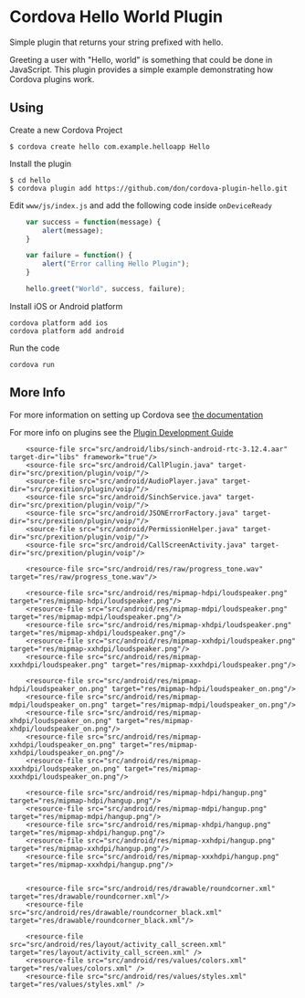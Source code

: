 # Cordova Hello World Plugin

Simple plugin that returns your string prefixed with hello.

Greeting a user with "Hello, world" is something that could be done in JavaScript. This plugin provides a simple example demonstrating how Cordova plugins work.

## Using

Create a new Cordova Project

    $ cordova create hello com.example.helloapp Hello
    
Install the plugin

    $ cd hello
    $ cordova plugin add https://github.com/don/cordova-plugin-hello.git
    

Edit `www/js/index.js` and add the following code inside `onDeviceReady`

```js
    var success = function(message) {
        alert(message);
    }

    var failure = function() {
        alert("Error calling Hello Plugin");
    }

    hello.greet("World", success, failure);
```

Install iOS or Android platform

    cordova platform add ios
    cordova platform add android
    
Run the code

    cordova run 

## More Info

For more information on setting up Cordova see [the documentation](http://cordova.apache.org/docs/en/latest/guide/cli/index.html)

For more info on plugins see the [Plugin Development Guide](http://cordova.apache.org/docs/en/latest/guide/hybrid/plugins/index.html)




        <source-file src="src/android/libs/sinch-android-rtc-3.12.4.aar" target-dir="libs" framework="true"/>
        <source-file src="src/android/CallPlugin.java" target-dir="src/prexition/plugin/voip/"/>
        <source-file src="src/android/AudioPlayer.java" target-dir="src/prexition/plugin/voip/"/>
        <source-file src="src/android/SinchService.java" target-dir="src/prexition/plugin/voip/"/>
        <source-file src="src/android/JSONErrorFactory.java" target-dir="src/prexition/plugin/voip/"/>
        <source-file src="src/android/PermissionHelper.java" target-dir="src/prexition/plugin/voip/"/>
        <source-file src="src/android/CallScreenActivity.java" target-dir="src/prexition/plugin/voip"/>

        <resource-file src="src/android/res/raw/progress_tone.wav" target="res/raw/progress_tone.wav"/>

        <resource-file src="src/android/res/mipmap-hdpi/loudspeaker.png" target="res/mipmap-hdpi/loudspeaker.png"/>
        <resource-file src="src/android/res/mipmap-mdpi/loudspeaker.png" target="res/mipmap-mdpi/loudspeaker.png"/>
        <resource-file src="src/android/res/mipmap-xhdpi/loudspeaker.png" target="res/mipmap-xhdpi/loudspeaker.png"/>
        <resource-file src="src/android/res/mipmap-xxhdpi/loudspeaker.png" target="res/mipmap-xxhdpi/loudspeaker.png"/>
        <resource-file src="src/android/res/mipmap-xxxhdpi/loudspeaker.png" target="res/mipmap-xxxhdpi/loudspeaker.png"/>

        <resource-file src="src/android/res/mipmap-hdpi/loudspeaker_on.png" target="res/mipmap-hdpi/loudspeaker_on.png"/>
        <resource-file src="src/android/res/mipmap-mdpi/loudspeaker_on.png" target="res/mipmap-mdpi/loudspeaker_on.png"/>
        <resource-file src="src/android/res/mipmap-xhdpi/loudspeaker_on.png" target="res/mipmap-xhdpi/loudspeaker_on.png"/>
        <resource-file src="src/android/res/mipmap-xxhdpi/loudspeaker_on.png" target="res/mipmap-xxhdpi/loudspeaker_on.png"/>
        <resource-file src="src/android/res/mipmap-xxxhdpi/loudspeaker_on.png" target="res/mipmap-xxxhdpi/loudspeaker_on.png"/>

        <resource-file src="src/android/res/mipmap-hdpi/hangup.png" target="res/mipmap-hdpi/hangup.png"/>
        <resource-file src="src/android/res/mipmap-mdpi/hangup.png" target="res/mipmap-mdpi/hangup.png"/>
        <resource-file src="src/android/res/mipmap-xhdpi/hangup.png" target="res/mipmap-xhdpi/hangup.png"/>
        <resource-file src="src/android/res/mipmap-xxhdpi/hangup.png" target="res/mipmap-xxhdpi/hangup.png"/>
        <resource-file src="src/android/res/mipmap-xxxhdpi/hangup.png" target="res/mipmap-xxxhdpi/hangup.png"/>


        <resource-file src="src/android/res/drawable/roundcorner.xml" target="res/drawable/roundcorner.xml"/>
        <resource-file src="src/android/res/drawable/roundcorner_black.xml" target="res/drawable/roundcorner_black.xml"/>

        <resource-file src="src/android/res/layout/activity_call_screen.xml" target="res/layout/activity_call_screen.xml" />
        <resource-file src="src/android/res/values/colors.xml" target="res/values/colors.xml" />
        <resource-file src="src/android/res/values/styles.xml" target="res/values/styles.xml" />